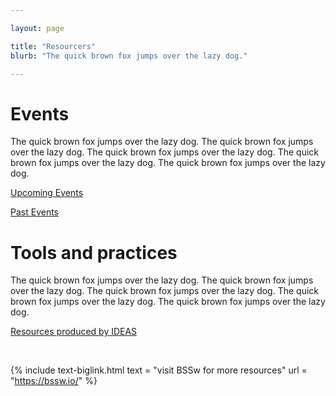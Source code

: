 ```yaml
---

layout: page

title: "Resourcers"
blurb: "The quick brown fox jumps over the lazy dog."

---
```





<!-- Page Content -->
<!-- ---------------------------------------------------------------------- -->

# Events

The quick brown fox jumps over the lazy dog. The quick brown fox jumps over the lazy dog. The quick brown fox jumps over the lazy dog. The quick brown fox jumps over the lazy dog. The quick brown fox jumps over the lazy dog.

<a href="#">Upcoming Events</a>

<a href="#">Past Events</a>


# Tools and practices

The quick brown fox jumps over the lazy dog. The quick brown fox jumps over the lazy dog. The quick brown fox jumps over the lazy dog. The quick brown fox jumps over the lazy dog. The quick brown fox jumps over the lazy dog.

<a href="#">Resources produced by IDEAS</a>

<br>

<!-- Link to BSSw -->
<!-- ---------------------------------------------------------------------- -->

{% 	include text-biglink.html 
		text = "visit BSSw for more resources"
		url = "https://bssw.io/"
%}
